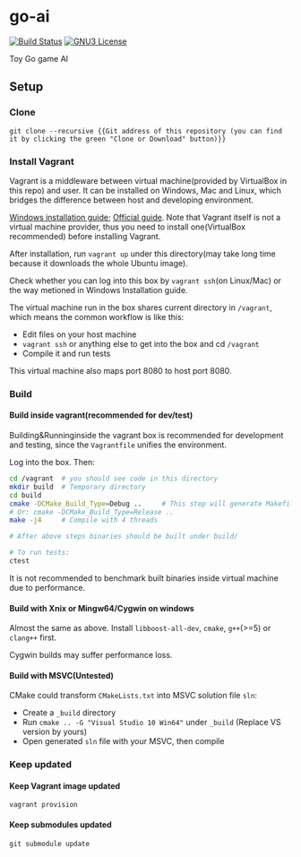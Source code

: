 # go-ai
[![Build Status](https://travis-ci.org/sjtu-ai-go/go-ai.svg)](https://travis-ci.org/sjtu-ai-go/go-ai)
[![GNU3 License](https://img.shields.io/github/license/sjtu-ai-go/go-ai.svg)](https://github.com/sjtu-ai-go/go-ai/blob/master/LICENSE)

Toy Go game AI

## Setup

### Clone

```
git clone --recursive {{Git address of this repository (you can find it by clicking the green "Clone or Download" button)}}
```

### Install Vagrant

Vagrant is a middleware between virtual machine(provided by VirtualBox in this repo) and user. It can be installed on Windows, Mac and Linux, which bridges the difference between host and developing environment.

[Windows installation guide](https://blog.smdcn.net/article/1308.html); [Official guide](https://www.vagrantup.com/docs/installation/). Note that Vagrant itself is not a virtual machine provider, thus you need to install one(VirtualBox recommended) before installing Vagrant.


After installation, run `vagrant up` under this directory(may take long time because it downloads the whole Ubuntu image).

Check whether you can log into this box by `vagrant ssh`(on Linux/Mac) or the way metioned in Windows Installation guide.

The virtual machine run in the box shares current directory in `/vagrant`, which means the common workflow is like this:
- Edit files on your host machine
- `vagrant ssh` or anything else to get into the box and cd `/vagrant`
- Compile it and run tests

This virtual machine also maps port 8080 to host port 8080.

### Build

#### Build inside vagrant(recommended for dev/test)
Building&Runninginside the vagrant box is recommended for development and testing, since the `Vagrantfile` unifies the environment.

Log into the box. Then:

```bash
cd /vagrant  # you should see code in this directory
mkdir build  # Temporary directory
cd build
cmake -DCMake_Build_Type=Debug ..     # This step will generate Makefile with debug flags
# Or: cmake -DCMake_Build_Type=Release .. 
make -j4     # Compile with 4 threads

# After above steps binaries should be built under build/

# To run tests:
ctest
```

It is not recommended to benchmark built binaries inside virtual machine due to performance.
#### Build with Xnix or Mingw64/Cygwin on windows
Almost the same as above. Install `libboost-all-dev`, `cmake`, `g++`(>=5) or `clang++` first.

Cygwin builds may suffer performance loss.

#### Build with MSVC(Untested)
CMake could transform `CMakeLists.txt` into MSVC solution file `sln`:

- Create a `_build` directory
- Run `cmake .. -G "Visual Studio 10 Win64"` under `_build` (Replace VS version by yours)
- Open generated `sln` file with your MSVC, then compile


### Keep updated

#### Keep Vagrant image updated
```
vagrant provision
```

#### Keep submodules updated
```
git submodule update
```
